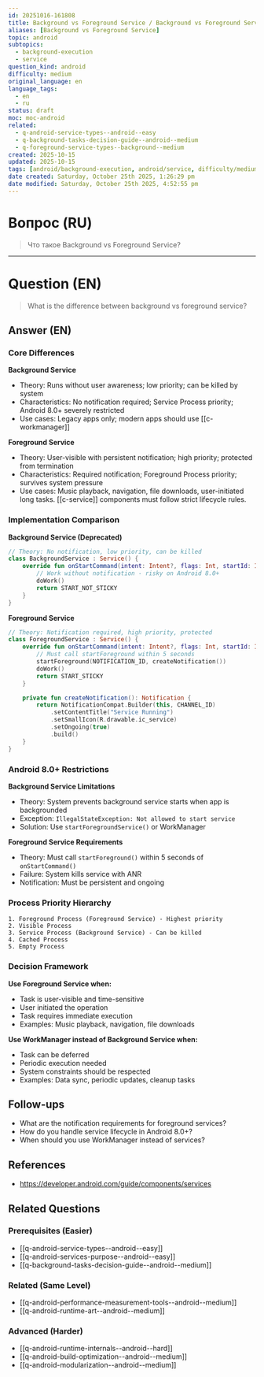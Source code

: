 ```yaml
---
id: 20251016-161808
title: Background vs Foreground Service / Background vs Foreground Service
aliases: [Background vs Foreground Service]
topic: android
subtopics:
  - background-execution
  - service
question_kind: android
difficulty: medium
original_language: en
language_tags:
  - en
  - ru
status: draft
moc: moc-android
related:
  - q-android-service-types--android--easy
  - q-background-tasks-decision-guide--android--medium
  - q-foreground-service-types--background--medium
created: 2025-10-15
updated: 2025-10-15
tags: [android/background-execution, android/service, difficulty/medium]
date created: Saturday, October 25th 2025, 1:26:29 pm
date modified: Saturday, October 25th 2025, 4:52:55 pm
---
```


# Вопрос (RU)
> Что такое Background vs Foreground Service?

---

# Question (EN)
> What is the difference between background vs foreground service?

## Answer (EN)
### Core Differences

**Background Service**
- Theory: Runs without user awareness; low priority; can be killed by system
- Characteristics: No notification required; Service Process priority; Android 8.0+ severely restricted
- Use cases: Legacy apps only; modern apps should use [[c-workmanager]]

**Foreground Service**
- Theory: User-visible with persistent notification; high priority; protected from termination
- Characteristics: Required notification; Foreground Process priority; survives system pressure
- Use cases: Music playback, navigation, file downloads, user-initiated long tasks. [[c-service]] components must follow strict lifecycle rules.

### Implementation Comparison

**Background Service (Deprecated)**
```kotlin
// Theory: No notification, low priority, can be killed
class BackgroundService : Service() {
    override fun onStartCommand(intent: Intent?, flags: Int, startId: Int): Int {
        // Work without notification - risky on Android 8.0+
        doWork()
        return START_NOT_STICKY
    }
}
```

**Foreground Service**
```kotlin
// Theory: Notification required, high priority, protected
class ForegroundService : Service() {
    override fun onStartCommand(intent: Intent?, flags: Int, startId: Int): Int {
        // Must call startForeground within 5 seconds
        startForeground(NOTIFICATION_ID, createNotification())
        doWork()
        return START_STICKY
    }

    private fun createNotification(): Notification {
        return NotificationCompat.Builder(this, CHANNEL_ID)
            .setContentTitle("Service Running")
            .setSmallIcon(R.drawable.ic_service)
            .setOngoing(true)
            .build()
    }
}
```

### Android 8.0+ Restrictions

**Background Service Limitations**
- Theory: System prevents background service starts when app is backgrounded
- Exception: `IllegalStateException: Not allowed to start service`
- Solution: Use `startForegroundService()` or WorkManager

**Foreground Service Requirements**
- Theory: Must call `startForeground()` within 5 seconds of `onStartCommand()`
- Failure: System kills service with ANR
- Notification: Must be persistent and ongoing

### Process Priority Hierarchy

```
1. Foreground Process (Foreground Service) - Highest priority
2. Visible Process
3. Service Process (Background Service) - Can be killed
4. Cached Process
5. Empty Process
```

### Decision Framework

**Use Foreground Service when:**
- Task is user-visible and time-sensitive
- User initiated the operation
- Task requires immediate execution
- Examples: Music playback, navigation, file downloads

**Use WorkManager instead of Background Service when:**
- Task can be deferred
- Periodic execution needed
- System constraints should be respected
- Examples: Data sync, periodic updates, cleanup tasks

## Follow-ups

- What are the notification requirements for foreground services?
- How do you handle service lifecycle in Android 8.0+?
- When should you use WorkManager instead of services?

## References

- https://developer.android.com/guide/components/services

## Related Questions

### Prerequisites (Easier)
- [[q-android-service-types--android--easy]]
- [[q-android-services-purpose--android--easy]]
- [[q-background-tasks-decision-guide--android--medium]]

### Related (Same Level)
- [[q-android-performance-measurement-tools--android--medium]]
- [[q-android-runtime-art--android--medium]]

### Advanced (Harder)
- [[q-android-runtime-internals--android--hard]]
- [[q-android-build-optimization--android--medium]]
- [[q-android-modularization--android--medium]]